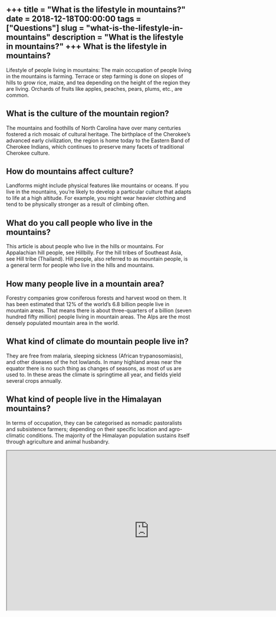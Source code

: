 +++
title = "What is the lifestyle in mountains?"
date = 2018-12-18T00:00:00
tags = ["Questions"]
slug = "what-is-the-lifestyle-in-mountains"
description = "What is the lifestyle in mountains?"
+++
What is the lifestyle in mountains?
-----------------------------------

Lifestyle of people living in mountains: The main occupation of people living in the mountains is farming. Terrace or step farming is done on slopes of hills to grow rice, maize, and tea depending on the height of the region they are living. Orchards of fruits like apples, peaches, pears, plums, etc., are common.

What is the culture of the mountain region?
-------------------------------------------

The mountains and foothills of North Carolina have over many centuries fostered a rich mosaic of cultural heritage. The birthplace of the Cherokee’s advanced early civilization, the region is home today to the Eastern Band of Cherokee Indians, which continues to preserve many facets of traditional Cherokee culture.

How do mountains affect culture?
--------------------------------

Landforms might include physical features like mountains or oceans. If you live in the mountains, you’re likely to develop a particular culture that adapts to life at a high altitude. For example, you might wear heavier clothing and tend to be physically stronger as a result of climbing often.

What do you call people who live in the mountains?
--------------------------------------------------

This article is about people who live in the hills or mountains. For Appalachian hill people, see Hillbilly. For the hill tribes of Southeast Asia, see Hill tribe (Thailand). Hill people, also referred to as mountain people, is a general term for people who live in the hills and mountains.

How many people live in a mountain area?
----------------------------------------

Forestry companies grow coniferous forests and harvest wood on them. It has been estimated that 12% of the world’s 6.8 billion people live in mountain areas. That means there is about three-quarters of a billion (seven hundred fifty million) people living in mountain areas. The Alps are the most densely populated mountain area in the world.

What kind of climate do mountain people live in?
------------------------------------------------

They are free from malaria, sleeping sickness (African trypanosomiasis), and other diseases of the hot lowlands. In many highland areas near the equator there is no such thing as changes of seasons, as most of us are used to. In these areas the climate is springtime all year, and fields yield several crops annually.

What kind of people live in the Himalayan mountains?
----------------------------------------------------

In terms of occupation, they can be categorised as nomadic pastoralists and subsistence farmers; depending on their specific location and agro-climatic conditions. The majority of the Himalayan population sustains itself through agriculture and animal husbandry.

<iframe allow="accelerometer; autoplay; clipboard-write; encrypted-media; gyroscope; picture-in-picture" allowfullscreen="" class="__youtube_prefs__  epyt-is-override  no-lazyload" data-no-lazy="1" data-origheight="433" data-origwidth="770" data-skipgform_ajax_framebjll="" height="433" id="_ytid_46175" loading="lazy" src="https://www.youtube.com/embed/Z5VRoGTF60s?enablejsapi=1&autoplay=0&cc_load_policy=0&cc_lang_pref=&iv_load_policy=1&loop=0&modestbranding=0&rel=1&fs=1&playsinline=0&autohide=2&theme=dark&color=red&controls=1&" title="YouTube player" width="770"></iframe>